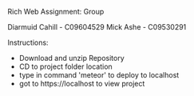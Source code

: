Rich Web Assignment: Group

Diarmuid Cahill - C09604529
Mick Ashe - C09530291

Instructions:

- Download and unzip Repository
- CD to project folder location
- type in command 'meteor' to deploy to localhost
- got to https://localhost to view project
